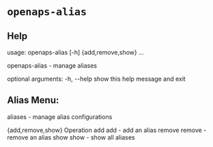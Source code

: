 # `openaps-alias`

## Help
usage: openaps-alias [-h] {add,remove,show} ...

 openaps-alias - manage aliases

optional arguments:
  -h, --help         show this help message and exit

## Alias Menu:
   aliases - manage alias configurations

  {add,remove,show}  Operation
    add              add - add an alias
    remove           remove - remove an alias
    show             show - show all aliases
